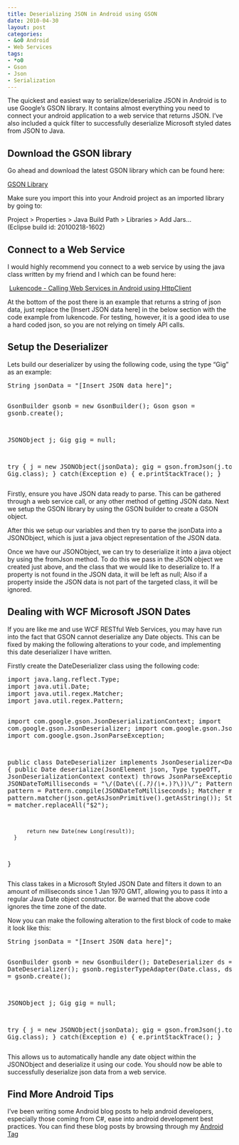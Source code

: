```yaml
---
title: Deserializing JSON in Android using GSON
date: 2010-04-30
layout: post
categories:
- &o0 Android
- Web Services
tags:
- *o0
- Gson
- Json
- Serialization
---
```


<p>The quickest and easiest way to serialize/deserialize JSON in Android is to use Google’s GSON library. It contains almost everything you need to connect your android application to a web service that returns JSON. I’ve also included a quick filter to successfully deserialize Microsoft styled dates from JSON to Java.</p> <h2>Download the GSON library</h2> <p>Go ahead and download the latest GSON library which can be found here:</p> <p><a title="GSON Library" href="http://code.google.com/p/google-gson/">GSON Library</a></p> <p>Make sure you import this into your Android project as an imported library by going to:</p> <p>Project &gt; Properties &gt; Java Build Path &gt; Libraries &gt; Add Jars…    <br /> (Eclipse build id: 20100218-1602)</p> <h2>Connect to a Web Service</h2> <p>I would highly recommend you connect to a web service by using the java class written by my friend and I which can be found here:</p> <p>&#160;<a title="Lukencode - Calling Web Services in Android using HttpClient" href="http://lukencode.com/2010/04/27/calling-web-services-in-android-using-httpclient/">Lukencode - Calling Web Services in Android using HttpClient</a></p> <p>At the bottom of the post there is an example that returns a string of json data, just replace the [Insert JSON data here] in the below section with the code example from lukencode. For testing, however, it is a good idea to use a hard coded json, so you are not relying on timely API calls.</p> <h2>Setup the Deserializer</h2> <p>Lets build our deserializer by using the following code, using the type “Gig” as an example:</p> <pre class="prettyprint">String jsonData = &quot;[Insert JSON data here]&quot;;

GsonBuilder gsonb = new GsonBuilder();
Gson gson = gsonb.create();

JSONObject j;
Gig gig = null;

try
{
    j = new JSONObject(jsonData);
    gig = gson.fromJson(j.toString(), Gig.class);
}
catch(Exception e)
{
    e.printStackTrace();
}</pre>
<p>Firstly, ensure you have JSON data ready to parse. This can be gathered through a web service call, or any other method of getting JSON data. Next we setup the GSON library by using the GSON builder to create a GSON object.</p>
<p>After this we setup our variables and then try to parse the jsonData into a JSONObject, which is just a java object representation of the JSON data.</p>
<p>Once we have our JSONObject, we can try to deserialize it into a java object by using the fromJson method. To do this we pass in the JSON object we created just above, and the class that we would like to deserialize to. If a property is not found in the JSON data, it will be left as null; Also if a property inside the JSON data is not part of the targeted class, it will be ignored.</p>
<h2>Dealing with WCF Microsoft JSON Dates</h2>
<p>If you are like me and use WCF RESTful Web Services, you may have run into the fact that GSON cannot deserialize any Date objects. This can be fixed by making the following alterations to your code, and implementing this date deserializer I have written.</p>
<p>Firstly create the DateDeserializer class using the following code:</p>
<pre class="prettyprint">import java.lang.reflect.Type;
import java.util.Date;
import java.util.regex.Matcher;
import java.util.regex.Pattern;

import com.google.gson.JsonDeserializationContext;
import com.google.gson.JsonDeserializer;
import com.google.gson.JsonElement;
import com.google.gson.JsonParseException;

public class DateDeserializer implements JsonDeserializer&lt;Date&gt; {
      public Date deserialize(JsonElement json, Type typeOfT, JsonDeserializationContext context)
          throws JsonParseException {
          String JSONDateToMilliseconds = &quot;\\/(Date\\((.*?)(\\+.*)?\\))\\/&quot;;
          Pattern pattern = Pattern.compile(JSONDateToMilliseconds);
          Matcher matcher = pattern.matcher(json.getAsJsonPrimitive().getAsString());
          String result = matcher.replaceAll(&quot;$2&quot;);

          return new Date(new Long(result));
      }
}</pre>
<p>This class takes in a Microsoft Styled JSON Date and filters it down to an amount of milliseconds since 1 Jan 1970 GMT, allowing you to pass it into a regular Java Date object constructor. Be warned that the above code ignores the time zone of the date.</p>
<p>Now you can make the following alteration to the first block of code to make it look like this:</p>
<pre class="prettyprint">String jsonData = &quot;[Insert JSON data here]&quot;;

GsonBuilder gsonb = new GsonBuilder();
DateDeserializer ds = new DateDeserializer();
gsonb.registerTypeAdapter(Date.class, ds);
Gson gson = gsonb.create();

JSONObject j;
Gig gig = null;

try
{
    j = new JSONObject(jsonData);
    gig = gson.fromJson(j.toString(), Gig.class);
}
catch(Exception e)
{
    e.printStackTrace();
}</pre>
<p>This allows us to automatically handle any date object within the JSONObject and deserialize it using our code. You should now be able to successfully deserialize json data from a web service.</p>
<h2>Find More Android Tips</h2>
<p>I’ve been writing some Android blog posts to help android developers, especially those coming from C#, ease into android development best practices. You can find these blog posts by browsing through my <a title="Android Tag" href="http://benjii.me/tag/android/">Android Tag</a></p>